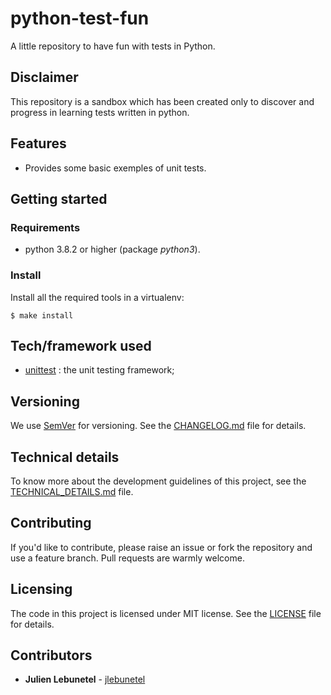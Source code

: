 # python-test-fun
A little repository to have fun with tests in Python.

## Disclaimer
This repository is a sandbox which has been created only to discover and progress in learning tests written in python.

## Features
* Provides some basic exemples of unit tests.

## Getting started

### Requirements
* python 3.8.2 or higher (package _python3_).

### Install
Install all the required tools in a virtualenv:
```
$ make install
```

## Tech/framework used
* [unittest](https://docs.python.org/fr/3/library/unittest.html) : the unit testing framework;

## Versioning
We use [SemVer](http://semver.org/) for versioning. See the [CHANGELOG.md](CHANGELOG.md) file for details.

## Technical details
To know more about the development guidelines of this project, see the [TECHNICAL_DETAILS.md](TECHNICAL_DETAILS.md) file.

## Contributing
If you'd like to contribute, please raise an issue or fork the repository and use a feature branch. Pull requests are warmly welcome.

## Licensing
The code in this project is licensed under MIT license. See the [LICENSE](LICENSE) file for details.

## Contributors
* **Julien Lebunetel** - [jlebunetel](https://github.com/jlebunetel)
